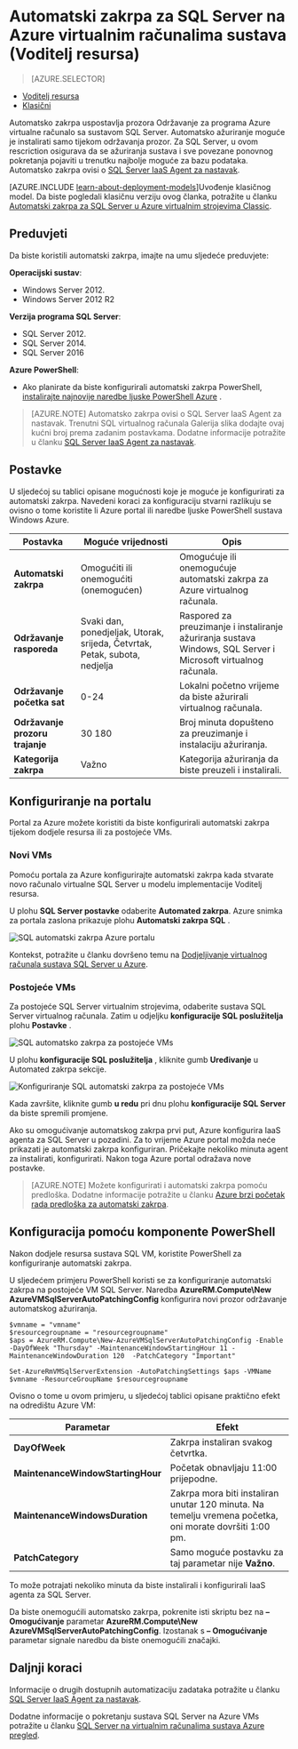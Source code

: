 <properties
    pageTitle="Automatski zakrpa za SQL Server VMs (Voditelj resursa) | Microsoft Azure"
    description="U članku se objašnjava značajka automatskog zakrpa za SQL Server virtualnim strojevima sa servisu Azure pomoću upravitelja resursa."
    services="virtual-machines-windows"
    documentationCenter="na"
    authors="rothja"
    manager="jhubbard"
    editor=""
    tags="azure-resource-manager"/>
<tags
    ms.service="virtual-machines-windows"
    ms.devlang="na"
    ms.topic="article"
    ms.tgt_pltfrm="vm-windows-sql-server"
    ms.workload="infrastructure-services"
    ms.date="08/19/2016"
    ms.author="jroth" />

# <a name="automated-patching-for-sql-server-in-azure-virtual-machines-resource-manager"></a>Automatski zakrpa za SQL Server na Azure virtualnim računalima sustava (Voditelj resursa)

> [AZURE.SELECTOR]
- [Voditelj resursa](virtual-machines-windows-sql-automated-patching.md)
- [Klasični](virtual-machines-windows-classic-sql-automated-patching.md)

Automatsko zakrpa uspostavlja prozora Održavanje za programa Azure virtualne računalo sa sustavom SQL Server. Automatsko ažuriranje moguće je instalirati samo tijekom održavanja prozor. Za SQL Server, u ovom rescriction osigurava da se ažuriranja sustava i sve povezane ponovnog pokretanja pojaviti u trenutku najbolje moguće za bazu podataka. Automatsko zakrpa ovisi o [SQL Server IaaS Agent za nastavak](virtual-machines-windows-sql-server-agent-extension.md).

[AZURE.INCLUDE [learn-about-deployment-models](../../includes/learn-about-deployment-models-rm-include.md)]Uvođenje klasičnog model. Da biste pogledali klasičnu verziju ovog članka, potražite u članku [Automatski zakrpa za SQL Server u Azure virtualnim strojevima Classic](virtual-machines-windows-classic-sql-automated-patching.md).

## <a name="prerequisites"></a>Preduvjeti

Da biste koristili automatski zakrpa, imajte na umu sljedeće preduvjete:

**Operacijski sustav**:

- Windows Server 2012.
- Windows Server 2012 R2

**Verzija programa SQL Server**:

- SQL Server 2012.
- SQL Server 2014.
- SQL Server 2016

**Azure PowerShell**:

- Ako planirate da biste konfigurirali automatski zakrpa PowerShell, [instalirajte najnovije naredbe ljuske PowerShell Azure](../powershell-install-configure.md) .

>[AZURE.NOTE] Automatsko zakrpa ovisi o SQL Server IaaS Agent za nastavak. Trenutni SQL virtualnog računala Galerija slika dodajte ovaj kućni broj prema zadanim postavkama. Dodatne informacije potražite u članku [SQL Server IaaS Agent za nastavak](virtual-machines-windows-sql-server-agent-extension.md).

## <a name="settings"></a>Postavke

U sljedećoj su tablici opisane mogućnosti koje je moguće je konfigurirati za automatski zakrpa. Navedeni koraci za konfiguraciju stvarni razlikuju se ovisno o tome koristite li Azure portal ili naredbe ljuske PowerShell sustava Windows Azure.

|Postavka|Moguće vrijednosti|Opis|
|---|---|---|
|**Automatski zakrpa**|Omogućiti ili onemogućiti (onemogućen)|Omogućuje ili onemogućuje automatski zakrpa za Azure virtualnog računala.|
|**Održavanje rasporeda**|Svaki dan, ponedjeljak, Utorak, srijeda, Četvrtak, Petak, subota, nedjelja|Raspored za preuzimanje i instaliranje ažuriranja sustava Windows, SQL Server i Microsoft virtualnog računala.|
|**Održavanje početka sat**|0-24|Lokalni početno vrijeme da biste ažurirali virtualnog računala.|
|**Održavanje prozoru trajanje**|30 180|Broj minuta dopušteno za preuzimanje i instalaciju ažuriranja.|
|**Kategorija zakrpa**|Važno|Kategorija ažuriranja da biste preuzeli i instalirali.|

## <a name="configuration-in-the-portal"></a>Konfiguriranje na portalu
Portal za Azure možete koristiti da biste konfigurirali automatski zakrpa tijekom dodjele resursa ili za postojeće VMs.

### <a name="new-vms"></a>Novi VMs
Pomoću portala za Azure konfigurirajte automatski zakrpa kada stvarate novo računalo virtualne SQL Server u modelu implementacije Voditelj resursa.

U plohu **SQL Server postavke** odaberite **Automated zakrpa**. Azure snimka za portala zaslona prikazuje plohu **Automatski zakrpa SQL** .

![SQL automatski zakrpa Azure portalu](./media/virtual-machines-windows-sql-automated-patching/azure-sql-arm-patching.png)

Kontekst, potražite u članku dovršeno temu na [Dodjeljivanje virtualnog računala sustava SQL Server u Azure](virtual-machines-windows-portal-sql-server-provision.md).

### <a name="existing-vms"></a>Postojeće VMs
Za postojeće SQL Server virtualnim strojevima, odaberite sustava SQL Server virtualnog računala. Zatim u odjeljku **konfiguracije SQL poslužitelja** plohu **Postavke** .

![SQL automatsko zakrpa za postojeće VMs](./media/virtual-machines-windows-sql-automated-patching/azure-sql-rm-patching-existing-vms.png)

U plohu **konfiguracije SQL poslužitelja** , kliknite gumb **Uređivanje** u Automated zakrpa sekcije.

![Konfiguriranje SQL automatski zakrpa za postojeće VMs](./media/virtual-machines-windows-sql-automated-patching/azure-sql-rm-patching-configuration.png)

Kada završite, kliknite gumb **u redu** pri dnu plohu **konfiguracije SQL Server** da biste spremili promjene.

Ako su omogućivanje automatskog zakrpa prvi put, Azure konfigurira IaaS agenta za SQL Server u pozadini. Za to vrijeme Azure portal možda neće prikazati je automatski zakrpa konfiguriran. Pričekajte nekoliko minuta agent za instalirati, konfigurirati. Nakon toga Azure portal odražava nove postavke.

>[AZURE.NOTE] Možete konfigurirati i automatski zakrpa pomoću predloška. Dodatne informacije potražite u članku [Azure brzi početak rada predloška za automatski zakrpa](https://github.com/Azure/azure-quickstart-templates/tree/master/101-vm-sql-existing-autopatching-update).

## <a name="configuration-with-powershell"></a>Konfiguracija pomoću komponente PowerShell

Nakon dodjele resursa sustava SQL VM, koristite PowerShell za konfiguriranje automatski zakrpa.

U sljedećem primjeru PowerShell koristi se za konfiguriranje automatski zakrpa na postojeće VM SQL Server. Naredba **AzureRM.Compute\New AzureVMSqlServerAutoPatchingConfig** konfigurira novi prozor održavanje automatskog ažuriranja.

    $vmname = "vmname"
    $resourcegroupname = "resourcegroupname"
    $aps = AzureRM.Compute\New-AzureVMSqlServerAutoPatchingConfig -Enable -DayOfWeek "Thursday" -MaintenanceWindowStartingHour 11 -MaintenanceWindowDuration 120  -PatchCategory "Important"

    Set-AzureRmVMSqlServerExtension -AutoPatchingSettings $aps -VMName $vmname -ResourceGroupName $resourcegroupname

Ovisno o tome u ovom primjeru, u sljedećoj tablici opisane praktično efekt na odredištu Azure VM:

|Parametar|Efekt|
|---|---|
|**DayOfWeek**|Zakrpa instaliran svakog četvrtka.|
|**MaintenanceWindowStartingHour**|Početak obnavljaju 11:00 prijepodne.|
|**MaintenanceWindowsDuration**|Zakrpa mora biti instaliran unutar 120 minuta. Na temelju vremena početka, oni morate dovršiti 1:00 pm.|
|**PatchCategory**|Samo moguće postavku za taj parametar nije **Važno**.|

To može potrajati nekoliko minuta da biste instalirali i konfigurirali IaaS agenta za SQL Server.

Da biste onemogućili automatsko zakrpa, pokrenite isti skriptu bez na **– Omogućivanje** parametar **AzureRM.Compute\New AzureVMSqlServerAutoPatchingConfig**. Izostanak s **– Omogućivanje** parametar signale naredbu da biste onemogućili značajki.

## <a name="next-steps"></a>Daljnji koraci

Informacije o drugih dostupnih automatizaciju zadataka potražite u članku [SQL Server IaaS Agent za nastavak](virtual-machines-windows-sql-server-agent-extension.md).

Dodatne informacije o pokretanju sustava SQL Server na Azure VMs potražite u članku [SQL Server na virtualnim računalima sustava Azure pregled](virtual-machines-windows-sql-server-iaas-overview.md).
